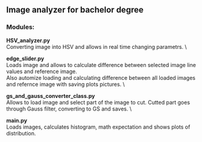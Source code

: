 ## Image analyzer for bachelor degree

### Modules:


**HSV_analyzer.py** \
Converting image into HSV and allows in real time changing parametrs. \


**edge_slider.py** \
Loads image and allows to calculate difference between selected image line values and reference image. \
Also automize loading and calculating difference between all loaded images and refernce image with saving plots pictures. \


**gs_and_gauss_converter_class.py** \
Allows to load image and select part of the image to cut. Cutted part goes through Gauss filter, converting to GS and saves. \

**main.py** \
Loads images, calculates histogram, math expectation and shows plots of distribution.
